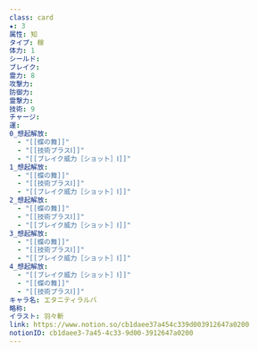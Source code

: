 ```yaml
---
class: card
★: 3
属性: 知
タイプ: 稼
体力: 1
シールド: 
ブレイク: 
霊力: 8
攻撃力: 
防御力: 
霊撃力: 
技術: 9
チャージ: 
運: 
0_想起解放:
  - "[[蝶の舞]]"
  - "[[技術プラスⅠ]]"
  - "[[ブレイク威力［ショット］Ⅰ]]"
1_想起解放:
  - "[[蝶の舞]]"
  - "[[技術プラスⅠ]]"
  - "[[ブレイク威力［ショット］Ⅰ]]"
2_想起解放:
  - "[[蝶の舞]]"
  - "[[技術プラスⅠ]]"
  - "[[ブレイク威力［ショット］Ⅰ]]"
3_想起解放:
  - "[[蝶の舞]]"
  - "[[技術プラスⅠ]]"
  - "[[ブレイク威力［ショット］Ⅰ]]"
4_想起解放:
  - "[[ブレイク威力［ショット］Ⅰ]]"
  - "[[蝶の舞]]"
  - "[[技術プラスⅠ]]"
キャラ名: エタニティラルバ
略称: 
イラスト: 羽々斬
link: https://www.notion.so/cb1daee37a454c339d003912647a0200
notionID: cb1daee3-7a45-4c33-9d00-3912647a0200
---
```

